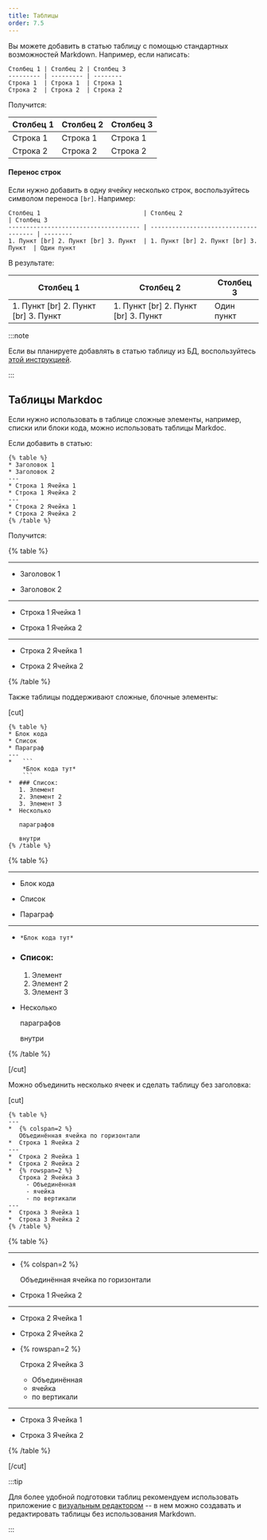 ```yaml
---
title: Таблицы
order: 7.5
---
```


Вы можете добавить в статью таблицу с помощью стандартных возможностей Markdown. Например, если написать:

```
Столбец 1 | Столбец 2 | Столбец 3
--------- | --------- | --------
Строка 1  | Строка 1  | Строка 1
Строка 2  | Строка 2  | Строка 2
```

Получится:

| Столбец 1 | Столбец 2 | Столбец 3 |
|-----------|-----------|-----------|
| Строка 1  | Строка 1  | Строка 1  |
| Строка 2  | Строка 2  | Строка 2  |

#### Перенос строк

Если нужно добавить в одну ячейку несколько строк, воспользуйтесь символом переноса `[br]`. Например:

```
Столбец 1                             | Столбец 2                             | Столбец 3
------------------------------------- | ------------------------------------- | --------
1. Пункт [br] 2. Пункт [br] 3. Пункт  | 1. Пункт [br] 2. Пункт [br] 3. Пункт  | Один пункт
```

В результате:

| Столбец 1                               | Столбец 2                               | Столбец 3  |
|-----------------------------------------|-----------------------------------------|------------|
| 1\. Пункт [br] 2\. Пункт [br] 3\. Пункт | 1\. Пункт [br] 2\. Пункт [br] 3\. Пункт | Один пункт |

:::note 

Если вы планируете добавлять в статью таблицу из БД, воспользуйтесь [этой инструкцией](.../markdown/dev).

:::

## Таблицы Markdoc

Если нужно использовать в таблице сложные элементы, например, списки или блоки кода, можно использовать таблицы Markdoc.

Если добавить в статью:

```
{% table %}
* Заголовок 1
* Заголовок 2
---
* Строка 1 Ячейка 1
* Строка 1 Ячейка 2
---
* Строка 2 Ячейка 1
* Строка 2 Ячейка 2
{% /table %}
```

Получится:

{% table %}

---

*  Заголовок 1

*  Заголовок 2

---

*  Строка 1 Ячейка 1

*  Строка 1 Ячейка 2

---

*  Строка 2 Ячейка 1

*  Строка 2 Ячейка 2

{% /table %}

Также таблицы поддерживают сложные, блочные элементы:

[cut]

```
{% table %}
* Блок кода 
* Список 
* Параграф
---
*   ```
    *Блок кода тут*
    ```
*  ### Список:
   1. Элемент
   2. Элемент 2
   3. Элемент 3
*  Несколько

   параграфов

   внутри
{% /table %}
```

{% table %}

---

*  Блок кода

*  Список

*  Параграф

---

*  ```
   *Блок кода тут*
   ```

*  ### Список:

   1. Элемент
   2. Элемент 2
   3. Элемент 3

*  Несколько

   параграфов

   внутри

{% /table %}

[/cut]

Можно объединить несколько ячеек и сделать таблицу без заголовка:

[cut]

```
{% table %}
---
*  {% colspan=2 %}
   Объединённая ячейка по горизонтали 
*  Строка 1 Ячейка 2
---
*  Строка 2 Ячейка 1
*  Строка 2 Ячейка 2
*  {% rowspan=2 %}
   Строка 2 Ячейка 3	
     - Объединённая
     - ячейка
     - по вертикали 
---
*  Строка 3 Ячейка 1
*  Строка 3 Ячейка 2
{% /table %}
```

{% table %}

---

*  {% colspan=2 %}

   Объединённая ячейка по горизонтали

*  Строка 1 Ячейка 2

---

*  Строка 2 Ячейка 1

*  Строка 2 Ячейка 2

*  {% rowspan=2 %}

   Строка 2 Ячейка 3

   - Объединённая
   - ячейка
   - по вертикали

---

*  Строка 3 Ячейка 1

*  Строка 3 Ячейка 2

{% /table %}

[/cut]

:::tip 

Для более удобной подготовки таблиц рекомендуем использовать приложение с [визуальным редактором](.../local/wysiwyg) -- в нем можно создавать и редактировать таблицы без использования Markdown.

:::